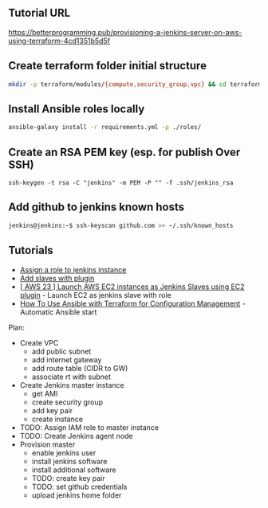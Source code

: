 ## Tutorial URL
https://betterprogramming.pub/provisioning-a-jenkins-server-on-aws-using-terraform-4cd1351b5d5f

## Create terraform folder initial structure
```bash
mkdir -p terraform/modules/{compute,security_group,vpc} && cd terraform && touch main.tf outputs.tf secrets.tfvars && cd modules/compute && touch main.tf outputs.tf install_jenkins.sh && cd ../security_group && touch main.tf outputs.tf && cd ../vpc && touch main.tf outputs.tf
```

## Install Ansible roles locally
```bash
ansible-galaxy install -r requirements.yml -p ./roles/
```

## Create an RSA PEM key (esp. for publish Over SSH)
```
ssh-keygen -t rsa -C "jenkins" -m PEM -P "" -f .ssh/jenkins_rsa
```

## Add github to jenkins known hosts
```bash
jenkins@jenkins:~$ ssh-keyscan github.com >> ~/.ssh/known_hosts
```

## Tutorials
* [Assign a role to jenkins instance](https://www.youtube.com/watch?v=Qlj-xGx9hHg)
* [Add slaves with plugin](https://faun.pub/10-steps-to-deploy-and-configure-jenkins-on-aws-with-terraform-26e641e90ae)
* [[ AWS 23 ] Launch AWS EC2 instances as Jenkins Slaves using EC2 plugin](https://www.youtube.com/watch?v=dAa3u39RYpM) - Launch EC2 as jenkins slave with role
* [How To Use Ansible with Terraform for Configuration Management](https://www.digitalocean.com/community/tutorials/how-to-use-ansible-with-terraform-for-configuration-management) - Automatic Ansible start


Plan:
* Create VPC
    * add public subnet
    * add internet gateway
    * add route table (CIDR to GW)
    * associate rt with subnet
* Create Jenkins master instance
    * get AMI
    * create security group
    * add key pair
    * create instance
* TODO: Assign IAM role to master instance
* TODO: Create Jenkins agent node
* Provision master
    * enable jenkins user
    * install jenkins software
    * install additional software
    * TODO: create key pair
    * TODO: set github credentials
    * upload jenkins home folder